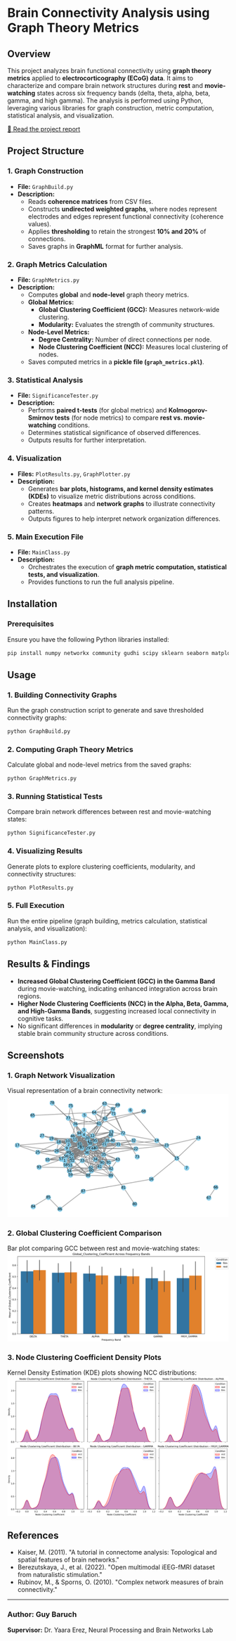 # Brain Connectivity Analysis using Graph Theory Metrics

## Overview
This project analyzes brain functional connectivity using **graph theory metrics** applied to **electrocorticography (ECoG) data**. It aims to characterize and compare brain network structures during **rest** and **movie-watching** states across six frequency bands (delta, theta, alpha, beta, gamma, and high gamma). The analysis is performed using Python, leveraging various libraries for graph construction, metric computation, statistical analysis, and visualization.

[📄 Read the project report](./report_final.pdf)

## Project Structure

### 1. **Graph Construction**
- **File:** `GraphBuild.py`
- **Description:**
  - Reads **coherence matrices** from CSV files.
  - Constructs **undirected weighted graphs**, where nodes represent electrodes and edges represent functional connectivity (coherence values).
  - Applies **thresholding** to retain the strongest **10% and 20%** of connections.
  - Saves graphs in **GraphML** format for further analysis.

### 2. **Graph Metrics Calculation**
- **File:** `GraphMetrics.py`
- **Description:**
  - Computes **global** and **node-level** graph theory metrics.
  - **Global Metrics:**
    - **Global Clustering Coefficient (GCC):** Measures network-wide clustering.
    - **Modularity:** Evaluates the strength of community structures.
  - **Node-Level Metrics:**
    - **Degree Centrality:** Number of direct connections per node.
    - **Node Clustering Coefficient (NCC):** Measures local clustering of nodes.
  - Saves computed metrics in a **pickle file (`graph_metrics.pkl`)**.

### 3. **Statistical Analysis**
- **File:** `SignificanceTester.py`
- **Description:**
  - Performs **paired t-tests** (for global metrics) and **Kolmogorov-Smirnov tests** (for node metrics) to compare **rest vs. movie-watching** conditions.
  - Determines statistical significance of observed differences.
  - Outputs results for further interpretation.

### 4. **Visualization**
- **Files:** `PlotResults.py`, `GraphPlotter.py`
- **Description:**
  - Generates **bar plots, histograms, and kernel density estimates (KDEs)** to visualize metric distributions across conditions.
  - Creates **heatmaps** and **network graphs** to illustrate connectivity patterns.
  - Outputs figures to help interpret network organization differences.

### 5. **Main Execution File**
- **File:** `MainClass.py`
- **Description:**
  - Orchestrates the execution of **graph metric computation, statistical tests, and visualization**.
  - Provides functions to run the full analysis pipeline.

## Installation
### Prerequisites
Ensure you have the following Python libraries installed:
```bash
pip install numpy networkx community gudhi scipy sklearn seaborn matplotlib pyvis pandas
```

## Usage
### 1. **Building Connectivity Graphs**
Run the graph construction script to generate and save thresholded connectivity graphs:
```bash
python GraphBuild.py
```

### 2. **Computing Graph Theory Metrics**
Calculate global and node-level metrics from the saved graphs:
```bash
python GraphMetrics.py
```

### 3. **Running Statistical Tests**
Compare brain network differences between rest and movie-watching states:
```bash
python SignificanceTester.py
```

### 4. **Visualizing Results**
Generate plots to explore clustering coefficients, modularity, and connectivity structures:
```bash
python PlotResults.py
```

### 5. **Full Execution**
Run the entire pipeline (graph building, metrics calculation, statistical analysis, and visualization):
```bash
python MainClass.py
```

## Results & Findings
- **Increased Global Clustering Coefficient (GCC) in the Gamma Band** during movie-watching, indicating enhanced integration across brain regions.
- **Higher Node Clustering Coefficients (NCC) in the Alpha, Beta, Gamma, and High-Gamma Bands**, suggesting increased local connectivity in cognitive tasks.
- No significant differences in **modularity** or **degree centrality**, implying stable brain community structure across conditions.

## Screenshots
### 1. **Graph Network Visualization**
Visual representation of a brain connectivity network:
![Graph Network](screenshots/p1.png)

### 2. **Global Clustering Coefficient Comparison**
Bar plot comparing GCC between rest and movie-watching states:
![GCC Bar Plot](screenshots/p2.png)

### 3. **Node Clustering Coefficient Density Plots**
Kernel Density Estimation (KDE) plots showing NCC distributions:
![NCC Density Plot](screenshots/p3.png)

## References
- Kaiser, M. (2011). "A tutorial in connectome analysis: Topological and spatial features of brain networks."
- Berezutskaya, J., et al. (2022). "Open multimodal iEEG-fMRI dataset from naturalistic stimulation."
- Rubinov, M., & Sporns, O. (2010). "Complex network measures of brain connectivity."

---
### **Author:** Guy Baruch  
**Supervisor:** Dr. Yaara Erez, Neural Processing and Brain Networks Lab

